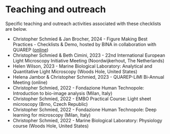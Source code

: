 # Teaching and outreach

Specific teaching and outreach activities associated with these checklists are below.

- Christopher Schmied & Jan Brocher, 2024 - Figure Making Best Practices - Checklists & Demo, hosted by BINA in collaboration with QUAREP ([online](https://www.youtube.com/watch?v=CgfnlcxbjuI&t=1s)) 
- Christopher Schmied & Beth Cimini, 2023 - 22nd International European Light Microscopy Initiative Meeting (Noordwijkerhout, The Netherlands)
- Helen Wilson, 2023 - Marine Biological Laboratory: Analytical and Quantitative Light Microscopy (Woods Hole, United States)  
- Helena Jambor & Christopher Schmied, 2023 -  QUAREP-LiMI Bi-Annual Meeting (online)
- Christopher Schmied, 2022 - Fondazione Human Technopole: Introduction to bio-image analysis (Milan, Italy) 
- Christopher Schmied, 2022 - EMBO Practical Course: Light sheet microscopy (Brno, Czech Republic)  
- Christopher Schmied, 2022 - Fondazione Human Technopole: Deep learning for microscopy (Milan, Italy)    
- Christopher Schmied, 2022 - Marine Biological Laboratory: Physiology course (Woods Hole, United States)    

<!--Notes which will not be shown on the actual page-->